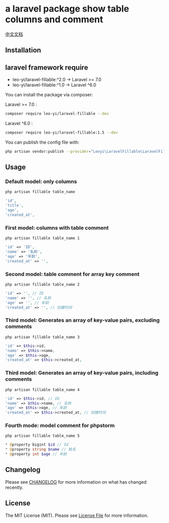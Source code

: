 # a laravel package show table columns and comment

[中文文档](./README_zh-CN.md)

## Installation

## laravel framework require
- leo-yi/laravel-fillable:^2.0 -> Laravel >= 7.0
- leo-yi/laravel-fillable:^1.0 -> Laravel ^6.0

You can install the package via composer:

Laravel >= 7.0 :
```bash
composer require leo-yi/laravel-fillable --dev
```

Laravel ^6.0 :
```bash
composer require leo-yi/laravel-fillable:1.5 --dev
```

You can publish the config file with:
```bash
php artisan vendor:publish --provider="Leoyi\LaravelFillable\LaravelFillableServiceProvider" --tag="laravel-fillable"
```

## Usage

### Default model: only columns
```shell
php artisan fillable table_name
```

```php
'id',
'title',
'age',
'created_at',
```

### First model: columns with table comment
```shell
php artisan fillable table_name 1
```

```php
'id' => 'ID',
'name' => '名称',
'age' => '年龄',
'created_at' => '',
```
### Second model: table comment for array key comment
```shell
php artisan fillable table_name 2
```

```php
'id' => '', // ID
'name' => '', // 名称
'age' => '', // 年龄
'created_at' => '', // 创建时间
```

### Third model: Generates an array of key-value pairs, excluding comments
```shell
php artisan fillable table_name 3
```

```php
'id' => $this->id,
'name' => $this->name,
'age' => $this->age,
'created_at' => $this->created_at,
```

### Third model: Generates an array of key-value pairs, including comments
```shell
php artisan fillable table_name 4
```

```php
'id' => $this->id, // ID
'name' => $this->name, // 名称
'age' => $this->age, // 年龄
'created_at' => $this->created_at, // 创建时间
```

### Fourth mode: model comment for phpstorm
```shell
php artisan fillable table_name 5
```

```php
* @property bigint $id // Id
* @property string $name // 姓名
* @property int $age // 年龄
```

## Changelog

Please see [CHANGELOG](CHANGELOG.md) for more information on what has changed recently.

## License

The MIT License (MIT). Please see [License File](LICENSE.md) for more information.
